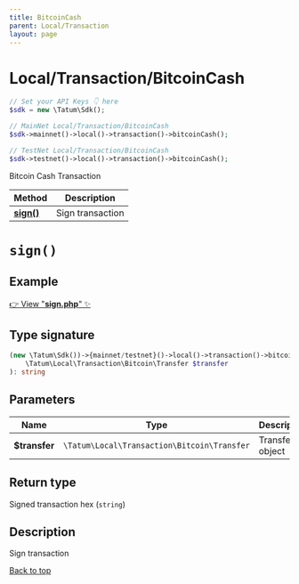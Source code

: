 ```yaml
---
title: BitcoinCash
parent: Local/Transaction
layout: page
---
```


# Local/Transaction/BitcoinCash

```php
// Set your API Keys 👇 here
$sdk = new \Tatum\Sdk();

// MainNet Local/Transaction/BitcoinCash
$sdk->mainnet()->local()->transaction()->bitcoinCash();

// TestNet Local/Transaction/BitcoinCash
$sdk->testnet()->local()->transaction()->bitcoinCash();
```

Bitcoin Cash Transaction

Method | Description
------------- | -------------
[**sign()**](#sign) | Sign transaction

# `sign()`

## Example

[👉 View "**sign.php**" ✨](https://github.com/tatumio/tatum-php/blob/master/examples/Local/Transaction/BitcoinCash/sign.php)

## Type signature

```php
(new \Tatum\Sdk())->{mainnet/testnet}()->local()->transaction()->bitcoinCash()->sign(
    \Tatum\Local\Transaction\Bitcoin\Transfer $transfer
): string
```

## Parameters

Name | Type | Description  | Notes
------------- | ------------- | ------------- | -------------
**$transfer** | `\Tatum\Local\Transaction\Bitcoin\Transfer` | Transfer object | 

## Return type

Signed transaction hex (`string`)

## Description

Sign transaction

[Back to top](#top)

